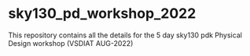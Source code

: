 # sky130_pd_workshop_2022
This repository contains all the details for the 5 day sky130 pdk Physical Design workshop (VSDIAT AUG-2022)
